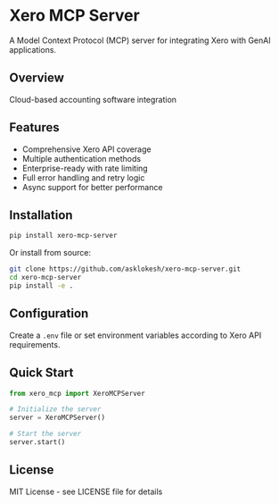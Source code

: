 # Xero MCP Server

A Model Context Protocol (MCP) server for integrating Xero with GenAI applications.

## Overview

Cloud-based accounting software integration

## Features

- Comprehensive Xero API coverage
- Multiple authentication methods
- Enterprise-ready with rate limiting
- Full error handling and retry logic
- Async support for better performance

## Installation

```bash
pip install xero-mcp-server
```

Or install from source:

```bash
git clone https://github.com/asklokesh/xero-mcp-server.git
cd xero-mcp-server
pip install -e .
```

## Configuration

Create a `.env` file or set environment variables according to Xero API requirements.

## Quick Start

```python
from xero_mcp import XeroMCPServer

# Initialize the server
server = XeroMCPServer()

# Start the server
server.start()
```

## License

MIT License - see LICENSE file for details
